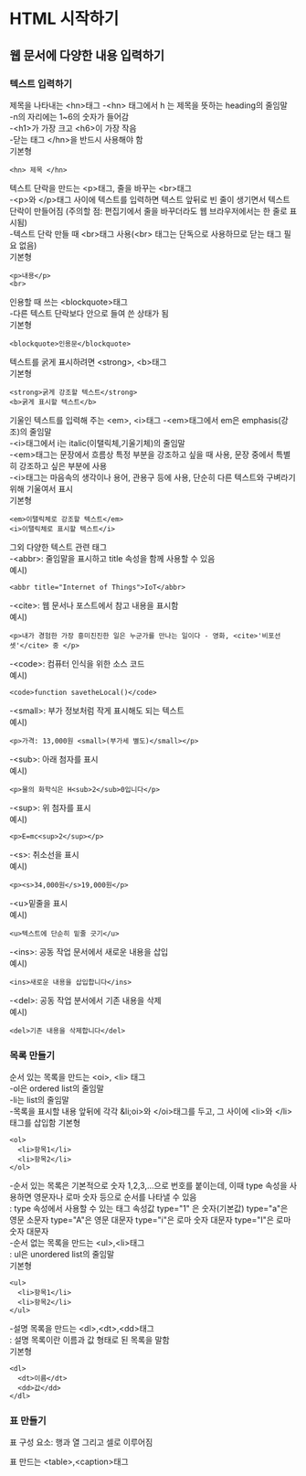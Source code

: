 # HTML 시작하기
## 웹 문서에 다양한 내용 입력하기
### 텍스트 입력하기
제목을 나타내는 &lt;hn&gt;태그
-&lt;hn&gt; 태그에서 h 는 제목을 뜻하는 heading의 줄임말   
-n의 자리에는 1~6의 숫자가 들어감   
-&lt;h1&gt;가 가장 크고 &lt;h6&gt;이 가장 작음  
-닫는 태그 &lt;/hn&gt;을 반드시 사용해야 함  
기본형   
```
<hn> 제목 </hn>
```

텍스트 단락을 만드는 &lt;p&gt;태그, 줄을 바꾸는 &lt;br&gt;태그   
-&lt;p&gt;와 &lt;/p&gt;태그 사이에 텍스트를 입력하면 텍스트 앞뒤로 빈 줄이 생기면서 텍스트 단락이 만들어짐 (주의할 점: 편집기에서 줄을 바꾸더라도 웹 브라우저에서는 한 줄로 표시됨)  
-텍스트 단락 만들 때 &lt;br&gt;태그 사용(&lt;br&gt; 태그는 단독으로 사용하므로 닫는 태그 필요 없음)  
기본형   
```
<p>내용</p>
<br>
```

인용할 때 쓰는 &lt;blockquote&gt;태그   
-다른 텍스트 단락보다 안으로 들여 쓴 상태가 됨   
기본형   
```
<blockquote>인용문</blockquote>
```

텍스트를 굵게 표시하려면 &lt;strong&gt;, &lt;b&gt;태그   
기본형   
```
<strong>굵게 강조할 텍스트</strong>
<b>굵게 표시할 텍스트</b>
```

기울인 텍스트를 입력해 주는 &lt;em&gt;, &lt;i&gt;태그
-&lt;em&gt;태그에서 em은 emphasis(강조)의 줄임말   
-&lt;i&gt;태그에서 i는 italic(이탤릭체,기울기체)의 줄임말    
-&lt;em&gt;태그는 문장에서 흐름상 특정 부분을 강조하고 싶을 때 사용, 문장 중에서 특별히 강조하고 싶은 부분에 사용   
-&lt;i&gt;태그는 마음속의 생각이나 용어, 관용구 등에 사용, 단순히 다른 텍스트와 구벼라기 위해 기울여서 표시   
기본형   
```
<em>이탤릭체로 강조할 텍스트</em>   
<i>이탤릭체로 표시할 텍스트</i>   
``` 
   
그외 다양한 텍스트 관련 태그   
-&lt;abbr&gt;: 줄임말을 표시하고 title 속성을 함께 사용할 수 있음   
예시)   
```
<abbr title="Internet of Things">IoT</abbr>
```
-&lt;cite&gt;: 웹 문서나 포스트에서 참고 내용을 표시함    
예시)   
```
<p>내가 경험한 가장 흥미진진한 일은 누군가를 만나는 일이다 - 영화, <cite>'비포선셋'</cite> 중 </p>
```
-&lt;code&gt;: 컴퓨터 인식을 위한 소스 코드   
예시)   
```
<code>function savetheLocal()</code>
```
-&lt;small&gt;: 부가 정보처럼 작게 표시해도 되는 텍스트    
예시)   
```
<p>가격: 13,000원 <small>(부가세 별도)</small></p>
```
-&lt;sub&gt;: 아래 첨자를 표시   
예시)   
```
<p>물의 화학식은 H<sub>2</sub>0입니다</p>
```
-&lt;sup&gt;: 위 첨자를 표시   
예시)   
```
<p>E=mc<sup>2</sup></p>
```
-&lt;s&gt;: 취소선을 표시   
예시)   
```
<p><s>34,000원</s>19,000원</p>
```
-&lt;u&gt;밑줄을 표시   
예시)   
```
<u>텍스트에 단순히 밑줄 긋기</u>
```
-&lt;ins&gt;: 공동 작업 문서에서 새로운 내용을 삽입   
예시)   
```
<ins>새로운 내용을 삽입합니다</ins>
```
-&lt;del&gt;: 공동 작업 분서에서 기존 내용을 삭제   
예시)
```
<del>기존 내용을 삭제합니다</del>
```
   
     
      
      
### 목록 만들기   
순서 있는 목록을 만드는 &lt;oi&gt;, &lt;li&gt; 태그     
-ol은 ordered list의 줄임말   
-li는 list의 줄임말   
-목록을 표시할 내용 앞뒤에 각각 &li;oi&gt;와 &lt;/oi&gt;태그를 두고, 그 사이에 &lt;li&gt;와 &lt;/li&gt;태그를 삽입함
기본형   
```
<ol>
  <li>항목1</li>
  <li>항목2</li>
</ol>
```
-순서 있는 목록은 기본적으로 숫자 1,2,3,...으로 번호를 붙이는데, 이때 type 속성을 사용하면 영문자나 로마 숫자 등으로 순서를 나타낼 수 있음   
: type 속성에서 사용할 수 있는 태그 속성값 type="1" 은 숫자(기본값) type="a"은 영문 소문자 type="A"은 영문 대문자 type="i"은 로마 숫자 대문자 type="I"은 로마 숫자 대문자   
-순서 없는 목록을 만드는 &lt;ul&gt;,&lt;li&gt;태그   
: ul은 unordered list의 줄임말   
기본형   
```
<ul>
  <li>항목1</li>
  <li>항목2</li>
</ul>
```
-설명 목록을 만드는 &lt;dl&gt;,&lt;dt&gt;,&lt;dd&gt;태그   
: 설명 목록이란 이름과 값 형태로 된 목록을 말함   
기본형   
```
<dl>
  <dt>이름</dt>
  <dd>값</dd>
</dl>
```
   
### 표 만들기   
표 구성 요소: 행과 열 그리고 셀로 이루어짐   
   
표 만드는 &lt;table&gt;,&lt;caption&gt;태그   
